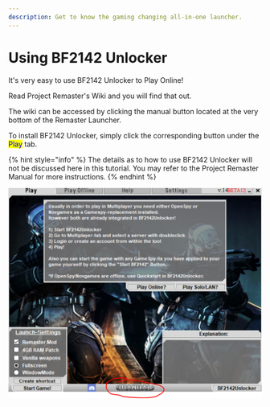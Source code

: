 ```yaml
---
description: Get to know the gaming changing all-in-one launcher.
---
```


# Using BF2142 Unlocker

It's very easy to use BF2142 Unlocker to Play Online!&#x20;

Read Project Remaster's Wiki and you will find that out.

The wiki can be accessed by clicking the manual button located at the very bottom of the Remaster Launcher.

To install BF2142 Unlocker, simply click the corresponding button under the <mark style="color:blue;">Play</mark> tab.

{% hint style="info" %}
The details as to how to use BF2142 Unlocker will not be discussed here in this tutorial. You may refer to the Project Remaster Manual for more instructions.
{% endhint %}

![](../.gitbook/assets/efwewewefw.PNG)
